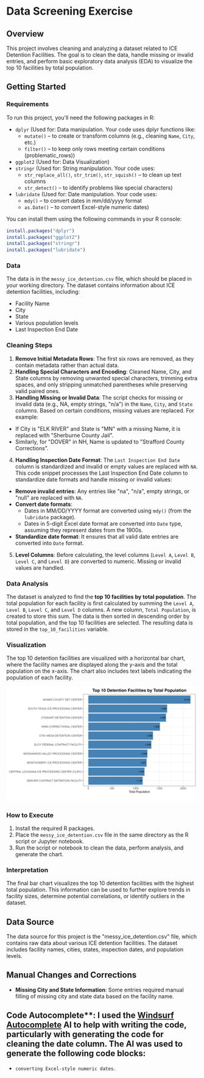 
# Data Screening Exercise

## Overview

This project involves cleaning and analyzing a dataset related to ICE Detention Facilities. The goal is to clean the data, handle missing or invalid entries, and perform basic exploratory data analysis (EDA) to visualize the top 10 facilities by total population.

## Getting Started

### Requirements

To run this project, you'll need the following packages in R:

- `dplyr` (Used for: Data manipulation. Your code uses dplyr functions like:
  - `mutate()` – to create or transform columns (e.g., cleaning `Name`, `City`, etc.)
  - `filter()` – to keep only rows meeting certain conditions (problematic_rows))
- `ggplot2` (Used for: Data Visualization)
- `stringr` (Used for: String manipulation. Your code uses:
  - `str_replace_all()`, `str_trim()`, `str_squish()` – to clean up text columns
  - `str_detect()` – to identify problems like special characters)
- `lubridate` (Used for: Date manipulation. Your code uses:
  - `mdy()` – to convert dates in mm/dd/yyyy format
  - `as.Date()` – to convert Excel-style numeric dates)

You can install them using the following commands in your R console:

```r
install.packages("dplyr")
install.packages("ggplot2")
install.packages("stringr")
install.packages("lubridate")
```

### Data

The data is in the `messy_ice_detention.csv` file, which should be placed in your working directory. The dataset contains information about ICE detention facilities, including:

- Facility Name
- City
- State
- Various population levels
- Last Inspection End Date

### Cleaning Steps

1. **Remove Initial Metadata Rows**: The first six rows are removed, as they contain metadata rather than actual data.
2. **Handling Special Characters and Encoding**: Cleaned Name, City, and State columns by removing unwanted special characters, trimming extra spaces, and only stripping unmatched parentheses while preserving valid paired ones.
3. **Handling Missing or Invalid Data**: The script checks for missing or invalid data (e.g., NA, empty strings, "n/a") in the `Name`, `City`, and `State` columns. Based on certain conditions, missing values are replaced. For example:
  - If City is "ELK RIVER" and State is "MN" with a missing Name, it is replaced with "Sherburne County Jail".
  - Similarly, for "DOVER" in NH, Name is updated to "Strafford County Corrections".
4. **Handling Inspection Date Format**: The `Last Inspection End Date` column is standardized and invalid or empty values are replaced with `NA`. This code snippet processes the Last Inspection End Date column to standardize date formats and handle missing or invalid values:
  - **Remove invalid entries**: Any entries like "na", "n/a", empty strings, or "null" are replaced with `NA`.
  - **Convert date formats**: 
    - Dates in MM/DD/YYYY format are converted using `mdy()` (from the `lubridate` package).
    - Dates in 5-digit Excel date format are converted into `Date` type, assuming they represent dates from the 1900s.
  - **Standardize date format**: It ensures that all valid date entries are converted into `Date` format.
5. **Level Columns**: Before calculating, the level columns (`Level A`, `Level B`, `Level C`, and `Level D`) are converted to numeric. Missing or invalid values are handled.

### Data Analysis

The dataset is analyzed to find the **top 10 facilities by total population**. The total population for each facility is first calculated by summing the `Level A`, `Level B`, `Level C`, and `Level D` columns. A new column, `Total Population`, is created to store this sum. The data is then sorted in descending order by total population, and the top 10 facilities are selected. The resulting data is stored in the `top_10_facilities` variable.

### Visualization

The top 10 detention facilities are visualized with a horizontal bar chart, where the facility names are displayed along the y-axis and the total population on the x-axis. The chart also includes text labels indicating the population of each facility.

![top_10_detention_facilities.png](top_10_detention_facilities.png)

### How to Execute

1. Install the required R packages.
2. Place the `messy_ice_detention.csv` file in the same directory as the R script or Jupyter notebook.
3. Run the script or notebook to clean the data, perform analysis, and generate the chart.

### Interpretation

The final bar chart visualizes the top 10 detention facilities with the highest total population. This information can be used to further explore trends in facility sizes, determine potential correlations, or identify outliers in the dataset.

## Data Source

The data source for this project is the "messy_ice_detention.csv" file, which contains raw data about various ICE detention facilities. The dataset includes facility names, cities, states, inspection dates, and population levels.

## Manual Changes and Corrections

- **Missing City and State Information**: Some entries required manual filling of missing city and state data based on the facility name.

## Code Autocomplete**: I used the [Windsurf Autocomplete](https://github.com/Windsurf/windsurf) AI to help with writing the code, particularly with generating the code for cleaning the date column. The AI was used to generate the following code blocks:
  - `converting Excel-style numeric dates`.